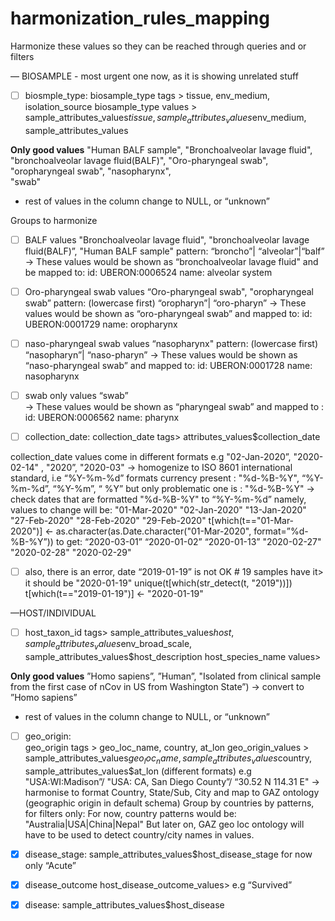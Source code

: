 # harmonization_rules_mapping
Harmonize these values so they can be reached through queries and or filters

— BIOSAMPLE - most urgent one now, as it is showing unrelated stuff 
- [ ] biosmple_type: 
biosample_type tags  > tissue, env_medium, isolation_source
biosample_type values  > sample_attributes_values$tissue, sample_attributes_values$env_medium, sample_attributes_values

**Only good values**
"Human BALF sample", "Bronchoalveolar lavage fluid", "bronchoalveolar lavage fluid(BALF)",  "Oro-pharyngeal swab", "oropharyngeal swab",  "nasopharynx",  
"swab"
* rest of values in the column change to NULL,  or “unknown”

Groups to harmonize
- [ ] BALF values
"Bronchoalveolar lavage fluid", "bronchoalveolar lavage fluid(BALF)”, "Human BALF sample"
pattern: “broncho”| “alveolar”|“balf”
-> These values would be shown as “bronchoalveolar lavage fluid"  and be mapped to:
id: UBERON:0006524
name: alveolar system


- [ ] Oro-pharyngeal swab values
“Oro-pharyngeal swab", "oropharyngeal swab” 
pattern: (lowercase first) “oropharyn”| “oro-pharyn”
-> These values would be shown as “oro-pharyngeal swab” and mapped to:
id: UBERON:0001729
name: oropharynx


- [ ] naso-pharyngeal swab values
“nasopharynx" 
pattern: (lowercase first) “nasopharyn”| “naso-pharyn”
-> These values would be shown as “naso-pharyngeal swab” and mapped to:
id: UBERON:0001728
name: nasopharynx

- [ ] swab only values
“swab”  
-> These values would be shown as “pharyngeal swab” and mapped  to :
id: UBERON:0006562
name: pharynx


- [ ] collection_date: 
collection_date tags> attributes_values$collection_date 

collection_date values come in different formats e.g "02-Jan-2020”, "2020-02-14" , "2020”, "2020-03" -> homogenize to ISO 8601 international standard, i.e “%Y-%m-%d” 
formats currency present :
"%d-%B-%Y", 
“%Y-%m-%d”, 
“%Y-%m”,  “
%Y”
but only problematic one is :
"%d-%B-%Y"
-> check dates that are formatted "%d-%B-%Y" to “%Y-%m-%d” 
namely, values to change will be: 
"01-Mar-2020"
"02-Jan-2020"
"13-Jan-2020"
"27-Feb-2020"
"28-Feb-2020"
"29-Feb-2020"
t[which(t=="01-Mar-2020")] <- as.character(as.Date.character("01-Mar-2020", format=”%d-%B-%Y”)) 
to get:
“2020-03-01”
“2020-01-02”
“2020-01-13”
"2020-02-27"
"2020-02-28"
"2020-02-29"

- [ ] also, there is an error, date “2019-01-19” is not OK # 19 samples have it> it should be "2020-01-19" 
unique(t[which(str_detect(t, "2019"))])
t[which(t=="2019-01-19")] <- "2020-01-19" 


—HOST/INDIVIDUAL
- [ ] host_taxon_id tags> sample_attributes_values$host, sample_attributes_values$env_broad_scale, sample_attributes_values$host_description
host_species_name values> 

**Only good values**
”Homo sapiens”, 
”Human”, 
"Isolated from clinical sample from the first case of nCov in US from Washington State”)   -> convert to ”Homo sapiens”
* rest of values in the column change to NULL,  or “unknown”

- [ ] geo_origin:  
geo_origin tags > 
geo_loc_name,  country, at_lon 
geo_origin_values > sample_attributes_values$geo_loc_name, sample_attributes_values$country, sample_attributes_values$at_lon
(different formats) e.g "USA:WI:Madison”/ "USA: CA, San Diego County”/ “30.52 N 114.31 E"  ->  harmonise to format Country, State/Sub, City and map to GAZ ontology (geographic origin in default schema)
Group by countries by patterns, for filters only:
For now, country patterns would be:
"Australia|USA|China|Nepal"
But later on, GAZ geo loc ontology will have to be used to detect country/city names in values.


- [x] disease_stage: sample_attributes_values$host_disease_stage for now only “Acute” 

- [x] disease_outcome host_disease_outcome_values> e.g “Survived”

- [x] disease: sample_attributes_values$host_disease  

